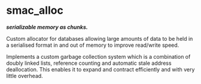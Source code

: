 # smac_alloc

***serializable memory as chunks.***

Custom allocator for databases allowing large amounts of data to be held in a serialised format in and out of memory to improve read/write speed. 

Implements a custom garbage collection system which is a combination of doubly linked lists, reference counting and automatic stale address deallocation. This enables it to expand and contract efficiently and with very little overhead.
